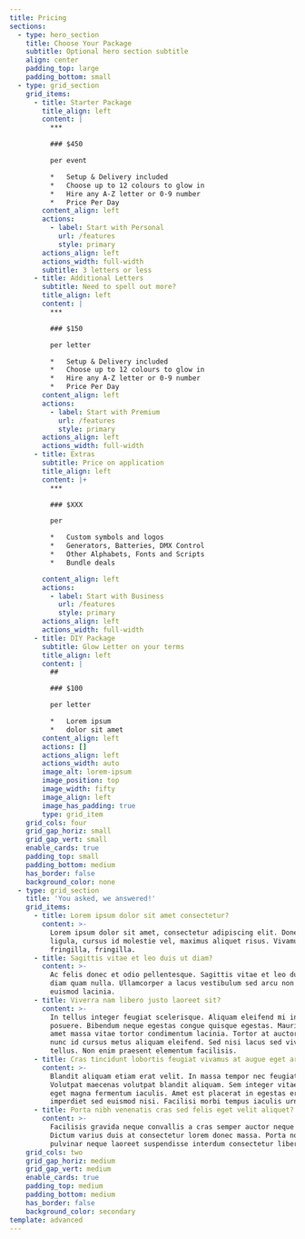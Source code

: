 ```yaml
---
title: Pricing
sections:
  - type: hero_section
    title: Choose Your Package
    subtitle: Optional hero section subtitle
    align: center
    padding_top: large
    padding_bottom: small
  - type: grid_section
    grid_items:
      - title: Starter Package
        title_align: left
        content: |
          ***

          ### $450

          per event

          *   Setup & Delivery included
          *   Choose up to 12 colours to glow in
          *   Hire any A-Z letter or 0-9 number
          *   Price Per Day
        content_align: left
        actions:
          - label: Start with Personal
            url: /features
            style: primary
        actions_align: left
        actions_width: full-width
        subtitle: 3 letters or less
      - title: Additional Letters
        subtitle: Need to spell out more?
        title_align: left
        content: |
          ***

          ### $150

          per letter

          *   Setup & Delivery included
          *   Choose up to 12 colours to glow in
          *   Hire any A-Z letter or 0-9 number
          *   Price Per Day
        content_align: left
        actions:
          - label: Start with Premium
            url: /features
            style: primary
        actions_align: left
        actions_width: full-width
      - title: Extras
        subtitle: Price on application
        title_align: left
        content: |+
          ***

          ### $XXX

          per 

          *   Custom symbols and logos
          *   Generators, Batteries, DMX Control
          *   Other Alphabets, Fonts and Scripts
          *   Bundle deals

        content_align: left
        actions:
          - label: Start with Business
            url: /features
            style: primary
        actions_align: left
        actions_width: full-width
      - title: DIY Package
        subtitle: Glow Letter on your terms
        title_align: left
        content: |
          ##

          ### $100

          per letter

          *   Lorem ipsum
          *   dolor sit amet
        content_align: left
        actions: []
        actions_align: left
        actions_width: auto
        image_alt: lorem-ipsum
        image_position: top
        image_width: fifty
        image_align: left
        image_has_padding: true
        type: grid_item
    grid_cols: four
    grid_gap_horiz: small
    grid_gap_vert: small
    enable_cards: true
    padding_top: small
    padding_bottom: medium
    has_border: false
    background_color: none
  - type: grid_section
    title: 'You asked, we answered!'
    grid_items:
      - title: Lorem ipsum dolor sit amet consectetur?
        content: >-
          Lorem ipsum dolor sit amet, consectetur adipiscing elit. Donec nisl
          ligula, cursus id molestie vel, maximus aliquet risus. Vivamus in nibh
          fringilla, fringilla.
      - title: Sagittis vitae et leo duis ut diam?
        content: >-
          Ac felis donec et odio pellentesque. Sagittis vitae et leo duis ut
          diam quam nulla. Ullamcorper a lacus vestibulum sed arcu non odio
          euismod lacinia.
      - title: Viverra nam libero justo laoreet sit?
        content: >-
          In tellus integer feugiat scelerisque. Aliquam eleifend mi in nulla
          posuere. Bibendum neque egestas congue quisque egestas. Mauris sit
          amet massa vitae tortor condimentum lacinia. Tortor at auctor urna
          nunc id cursus metus aliquam eleifend. Sed nisi lacus sed viverra
          tellus. Non enim praesent elementum facilisis.
      - title: Cras tincidunt lobortis feugiat vivamus at augue eget arcu?
        content: >-
          Blandit aliquam etiam erat velit. In massa tempor nec feugiat.
          Volutpat maecenas volutpat blandit aliquam. Sem integer vitae justo
          eget magna fermentum iaculis. Amet est placerat in egestas erat
          imperdiet sed euismod nisi. Facilisi morbi tempus iaculis urna.
      - title: Porta nibh venenatis cras sed felis eget velit aliquet?
        content: >-
          Facilisis gravida neque convallis a cras semper auctor neque vitae.
          Dictum varius duis at consectetur lorem donec massa. Porta non
          pulvinar neque laoreet suspendisse interdum consectetur libero.
    grid_cols: two
    grid_gap_horiz: medium
    grid_gap_vert: medium
    enable_cards: true
    padding_top: medium
    padding_bottom: medium
    has_border: false
    background_color: secondary
template: advanced
---
```

